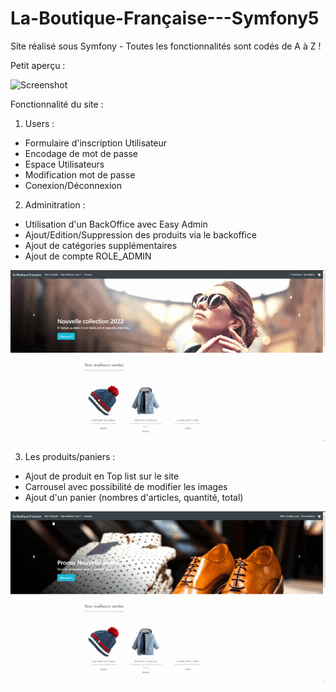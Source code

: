 # La-Boutique-Française---Symfony5


Site réalisé sous Symfony - Toutes les fonctionnalités sont codés de A à Z !

Petit aperçu :

![Screenshot](Site.gif)

Fonctionnalité du site :

1. Users :

- Formulaire d'inscription Utilisateur
- Encodage de mot de passe
- Espace Utilisateurs
- Modification mot de passe
- Conexion/Déconnexion

2. Adminitration :

- Utilisation d'un BackOffice avec Easy Admin
- Ajout/Edition/Suppression des produits via le backoffice
- Ajout de catégories supplémentaires
- Ajout de compte ROLE_ADMIN

![Screenshot](Site2.gif)

3. Les produits/paniers :

-  Ajout de produit en Top list sur le site 
-  Carrousel avec possibilité de modifier les images
-  Ajout d'un panier (nombres d'articles, quantité, total)

![Screenshot](Site3.gif)
